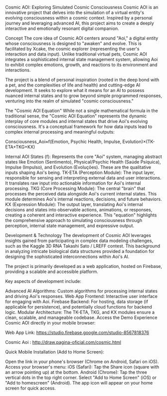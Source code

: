 Cosmic AOI: Exploring Simulated Cosmic Consciousness
Cosmic AOI is an innovative project that delves into the simulation of a virtual entity's evolving consciousness within a cosmic context. Inspired by a personal journey and leveraging advanced AI, this project aims to create a deeply interactive and emotionally resonant digital companion.

Concept
The core idea of Cosmic AOI centers around "Aoi," a digital entity whose consciousness is designed to "awaken" and evolve. This is facilitated by Xcake, the cosmic explorer (representing the user's interaction and data input). Unlike traditional virtual pets, Cosmic AOI integrates a sophisticated internal state management system, allowing Aoi to exhibit complex emotions, growth, and reactions to its environment and interactions.

The project is a blend of personal inspiration (rooted in the deep bond with a pet, and the complexities of life and health) and cutting-edge AI development. It seeks to explore what it means for an AI to possess nuanced internal states and to grow beyond simple programmed responses, venturing into the realm of simulated "cosmic consciousness."

The "Cosmic AOI Equation"
While not a single mathematical formula in the traditional sense, the "Cosmic AOI Equation" represents the dynamic interplay of core modules and internal states that drive Aoi's evolving consciousness. It's a conceptual framework for how data inputs lead to complex internal processing and meaningful outputs:

Consciousness_Aoi≈f(Emotion, Psychic Health, Impulse, Evolution)×(TK-ETA+TKG+KX)

Internal AOI States (f): Represents the core "Aoi" system, managing abstract states like Emotion (Sentimento), Physical/Psychic Health (Saúde Psíquica), Impulse (Impulso), and Evolution (Evoluções). These are the qualitative inputs shaping Aoi's being.
TK-ETA (Perception Module): The input layer, responsible for sensing and interpreting external data and user interactions. It translates raw input into actionable information for Aoi's internal processing.
TKG (Core Processing Module): The central "brain" that processes the perceived data alongside Aoi's current internal states. This module determines Aoi's internal reactions, decisions, and future behaviors.
KX (Expression Module): The output layer, translating Aoi's internal decisions and states into observable actions, animations, or responses, creating a coherent and interactive experience.
This "equation" highlights the comprehensive approach to simulating consciousness through perception, internal state management, and expressive output.

Development & Technology
The development of Cosmic AOI leverages insights gained from participating in complex data modeling challenges, such as the Kaggle 3D RNA Takashi Sato / LREFF contest. This background in analyzing intricate biological data structures provided a foundation for designing the sophisticated interconnections within Aoi's AI.

The project is primarily developed as a web application, hosted on Firebase, providing a scalable and accessible platform.

Key aspects of development include:

Advanced AI Algorithms: Custom algorithms for processing internal states and driving Aoi's responses.
Web App Frontend: Interactive user interface for engaging with Aoi.
Firebase Backend: For hosting, data storage (if applicable for persistence), and potentially cloud functions for backend logic.
Modular Architecture: The TK-ETA, TKG, and KX modules ensure a clean, scalable, and manageable codebase.
Access the Demo
Experience Cosmic AOI directly in your mobile browser:

Web App Link: https://studio.firebase.google.com/studio-8567818376

Cosmic Aoi : http://draw.pagina-oficial.com/cosmic.html

Quick Mobile Installation (Add to Home Screen):

Open the link in your phone's browser (Chrome on Android, Safari on iOS).
Access your browser's menu:
iOS (Safari): Tap the Share icon (square with an arrow pointing up) at the bottom.
Android (Chrome): Tap the three vertical dots in the top right corner.
Select "Add to Home Screen" (iOS) or "Add to homescreen" (Android).
The app icon will appear on your home screen for quick access.
